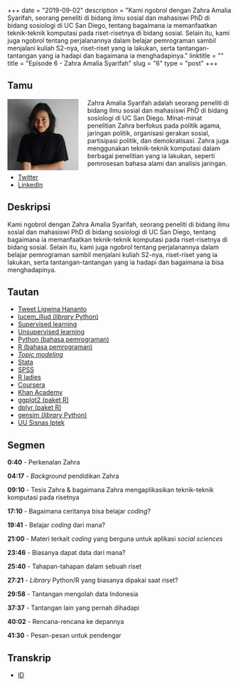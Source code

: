 +++
date = "2019-09-02"
description = "Kami ngobrol dengan Zahra Amalia Syarifah, seorang peneliti di bidang ilmu sosial dan mahasiswi PhD di bidang sosiologi di UC San Diego, tentang bagaimana ia memanfaatkan teknik-teknik komputasi pada riset-risetnya di bidang sosial. Selain itu, kami juga ngobrol tentang perjalanannya dalam belajar pemrograman sambil menjalani kuliah S2-nya, riset-riset yang ia lakukan, serta tantangan-tantangan yang ia hadapi dan bagaimana ia menghadapinya."
linktitle = ""
title = "Episode 6 - Zahra Amalia Syarifah"
slug = "6"
type = "post"
+++

## Tamu
<img style="float: left; width: 160px; margin-right: 20px;" src="/img/ep6.jpeg">

Zahra Amalia Syarifah adalah seorang peneliti di bidang ilmu sosial dan mahasiswi PhD di bidang sosiologi di UC San Diego. Minat-minat penelitian Zahra berfokus pada politik agama, jaringan politik, organisasi gerakan sosial, partisipasi politik, dan demokratisasi. Zahra juga  menggunakan teknik-teknik komputasi dalam berbagai penelitian yang ia lakukan, seperti pemrosesan bahasa alami dan analisis jaringan.

- [Twitter](https://twitter.com/zahraamalias/) 
- [LinkedIn](https://www.linkedin.com/in/zahraamalias/) 

## Deskripsi 
Kami ngobrol dengan Zahra Amalia Syarifah, seorang peneliti di bidang ilmu sosial dan mahasiswi PhD di bidang sosiologi di UC San Diego, tentang bagaimana ia memanfaatkan teknik-teknik komputasi pada riset-risetnya di bidang sosial. Selain itu, kami juga ngobrol tentang perjalanannya dalam belajar pemrograman sambil menjalani kuliah S2-nya, riset-riset yang ia lakukan, serta tantangan-tantangan yang ia hadapi dan bagaimana ia bisa menghadapinya.

<div class="audioplayer">
    <audio>
        <source src="https://d3ctxlq1ktw2nl.cloudfront.net/production/2019-8-2/22309166-48000-2-0aada01665d89.mp3" type="audio/mp4" rel="preload" as="audio">
    </audio>
</div>

## Tautan
- [Tweet Ligwina Hananto](https://twitter.com/mrshananto/status/1158524413366562817)
- [lucem_illud (*library* Python)](https://github.com/Computational-Content-Analysis-2018/lucem_illud) 
- [Supervised learning](https://en.wikipedia.org)
- [Unsupervised learning](https://en.wikipedia.org)
- [Python (bahasa pemrograman)](https://www.python.org)
- [R (bahasa pemrograman)](https://www.r-project.org)
- [*Topic modeling*](https://en.wikipedia.org/wiki/Topic_model)
- [Stata](https://www.stata.com)
- [SPSS](https://www.ibm.com/products/spss-statistics)
- [R ladies](https://rladies.org)
- [Coursera](https://www.coursera.org)
- [Khan Academy](https://www.khanacademy.org)
- [ggplot2 (paket R)](https://ggplot2.tidyverse.org)
- [dplyr (paket R)](https://dplyr.tidyverse.org)
- [gensim (*library* Python)](https://pypi.org)
- [UU Sisnas Iptek](https://tekno.tempo.co/read/1225524/uu-sisnas-iptek-aipi-sayangkan-ketentuan-pidana-peneliti-asing)

## Segmen
**0:40** - Perkenalan Zahra

**04:17** - *Background* pendidikan Zahra

**09:10** - Tesis Zahra & bagaimana Zahra mengaplikasikan teknik-teknik komputasi pada risetnya

**17:10** - Bagaimana ceritanya bisa belajar *coding*?

**19:41** - Belajar *coding* dari mana?

**21:00** - Materi terkait *coding* yang berguna untuk aplikasi *social sciences*

**23:46** - Biasanya dapat data dari mana?

**25:40** - Tahapan-tahapan dalam sebuah riset

**27:21** - *Library* Python/R yang biasanya dipakai saat riset?

**29:58** - Tantangan mengolah data Indonesia

**37:37** - Tantangan lain yang pernah dihadapi

**40:02** - Rencana-rencana ke depannya

**41:30** - Pesan-pesan untuk pendengar


## Transkrip
- [ID](transcript)